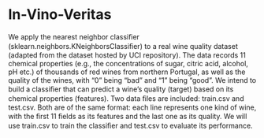 # In-Vino-Veritas

We apply the nearest neighbor classiﬁer (sklearn.neighbors.KNeighborsClassiﬁer) to a real wine quality dataset (adapted from the dataset hosted by UCI repository). The data records 11 chemical properties (e.g., the concentrations of sugar, citric acid, alcohol, pH etc.) of thousands of red wines from northern Portugal, as well as the quality of the wines, with “0” being “bad” and “1” being “good”. We intend to build a classiﬁer that can predict a wine’s quality (target) based on its chemical properties (features). Two data ﬁles are included: train.csv and test.csv. Both are of the same format: each line represents one kind of wine, with the ﬁrst 11 ﬁelds as its features and the last one as its quality. We will use train.csv to train the classiﬁer and test.csv to evaluate its performance.
